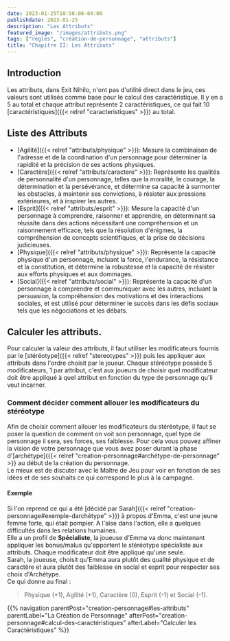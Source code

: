 ```yaml
---
date: 2023-01-25T10:58:08-04:00
publishdate: 2023-01-25
description: "Les Attributs"
featured_image: "/images/attributs.png"
tags: ["règles", "création-de-personnage", "attributs"]
title: "Chapitre II: Les Attributs"
---
```


## Introduction
Les attributs, dans Exit Nihilo, n'ont pas d'utilité direct dans le jeu, ces valeurs sont utilisés comme base pour le calcul des caractéristique. Il y en a 5 au total et chaque attribut représente 2 caractéristiques, ce qui fait 10 [caractéristiques]({{< relref "caracteristiques" >}}) au total.

## Liste des Attributs
* [Agilité]({{< relref "attributs/physique" >}}): Mesure la combinaison de l'adresse et de la coordination d'un personnage pour déterminer la rapidité et la précision de ses actions physiques.
* [Caractère]({{< relref "attributs/caractere" >}}): Représente les qualités de personnalité d'un personnage, telles que la moralité, le courage, la détermination et la persévérance, et détermine sa capacité à surmonter les obstacles, à maintenir ses convictions, à résister aux pressions extérieures, et à inspirer les autres.
* [Esprit]({{< relref "attributs/esprit" >}}): Mesure la capacité d'un personnage à comprendre, raisonner et apprendre, en déterminant sa réussite dans des actions nécessitant une compréhension et un raisonnement efficace, tels que la résolution d'énigmes, la compréhension de concepts scientifiques, et la prise de décisions judicieuses.
* [Physique]({{< relref "attributs/physique" >}}): Représente la capacité physique d'un personnage, incluant la force, l'endurance, la résistance et la constitution, et détermine la robustesse et la capacité de résister aux efforts physiques et aux dommages.
* [Social]({{< relref "attributs/social" >}}): Représente la capacité d'un personnage à comprendre et communiquer avec les autres, incluant la persuasion, la compréhension des motivations et des interactions sociales, et est utilisé pour déterminer le succès dans les défis sociaux tels que les négociations et les débats.

## Calculer les attributs.
Pour calculer la valeur des attributs, il faut utiliser les modificateurs fournis par le [stéréotype]({{< relref "stereotypes" >}}) puis les appliquer aux attributs dans l'ordre choisit par le joueur.
Chaque stéréotype possède 5 modificateurs, 1 par attribut, c'est aux joueurs de choisir quel modificateur doit être appliqué à quel attribut en fonction du type de personnage qu'il veut incarner.

### Comment décider comment allouer les modificateurs du stéréotype
Afin de choisir comment allouer les modificateurs du stéréotype, il faut se poser la question de comment on voit son personnage, quel type de personnage il sera, ses forces, ses faiblesse. Pour cela vous pouvez affiner la vision de votre personnage que vous avez poser durant la phase d'[archétype]({{< relref "creation-personnage#archétype-de-personnage" >}} au début de la création du personnage.  
Le mieux est de discuter avec le Maître de Jeu pour voir en fonction de ses idées et de ses souhaits ce qui correspond le plus à la campagne.

#### Exemple

Si l'on reprend ce qui a été [décidé par Sarah]({{< relref "creation-personnage#exemple-darchétype" >}}) à propos d'Emma, c'est une jeune femme forte, qui était pompier. A l'aise dans l'action, elle a quelques difficultés dans les relations humaines.  
Elle a un profil de **Spécialiste**, la joueuse d'Emma va donc maintenant appliquer les bonus/malus qu'apportent le stéréotype spécialiste aux attributs. Chaque modificateur doit être appliqué qu'une seule.  
Sarah, la joueuse, choisit qu'Emma aura plutôt des qualité physique et de caractère et aura plutôt des faiblesse en social et esprit pour respecter ses choix d'Archétype.  
Ce qui donne au final :  
> Physique (+1), Agilité (+1), Caractère (0), Esprit (-1) et Social (-1).

{{% navigation parentPost="creation-personnage#les-attributs" parentLabel="La Création de Personnage" afterPost="creation-personnage#calcul-des-caractéristiques" afterLabel="Calculer les Caractéristiques" %}}